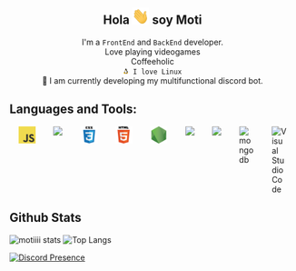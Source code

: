 <div align="center">
<h2> Hola <img src="https://github.com/ABSphreak/ABSphreak/blob/master/gifs/Hi.gif" width="30px"> soy Moti</h2>
</div>

<div align="center" width="300">
 I'm a  <code>FrontEnd</code> and  <code>BackEnd</code> developer.
 <br>
 Love playing videogames
 <br>
 Coffeeholic
 <br>
 <code><img height="10" src="https://raw.githubusercontent.com/github/explore/80688e429a7d4ef2fca1e82350fe8e3517d3494d/topics/linux/linux.png"> I love Linux</code> 
 <br>
 👯 I am currently developing my multifunctional discord bot.
</div>
 
## Languages and Tools:
<div style="display: flex; justify-content: space-around;">

<img height="30" src="https://raw.githubusercontent.com/github/explore/80688e429a7d4ef2fca1e82350fe8e3517d3494d/topics/javascript/javascript.png">
 
<img height="30" src="https://rodanava.neocities.org/proyectofinal/imagenes/java.jpg">
 
<img height="30" src="https://raw.githubusercontent.com/github/explore/80688e429a7d4ef2fca1e82350fe8e3517d3494d/topics/css/css.png">

<img height="30" src="https://raw.githubusercontent.com/github/explore/80688e429a7d4ef2fca1e82350fe8e3517d3494d/topics/html/html.png">

<img height="30" src="https://raw.githubusercontent.com/github/explore/80688e429a7d4ef2fca1e82350fe8e3517d3494d/topics/nodejs/nodejs.png">
 
<img height="30" src="https://upload.wikimedia.org/wikipedia/commons/thumb/c/c3/Python-logo-notext.svg/1200px-Python-logo-notext.svg.png">

<img height="30" src="https://cdn.worldvectorlogo.com/logos/typescript.svg">
   
<img align="left" alt="mongodb" width="26px" src="https://imgur.com/xN5cFRr.png" />
   
<img align="left" alt="Visual Studio Code" width="26px" src="https://i.imgur.com/LwSdAlE.png" />

</div>

## Github Stats
![motiiii stats](https://github-readme-stats.vercel.app/api?username=motiiii&hide=issues&show_icons=true&theme=gotham) ![Top Langs](https://github-readme-stats.vercel.app/api/top-langs/?username=motiiii&layout=compact&theme=gotham)

[![Discord Presence](https://lanyard.cnrad.dev/api/802519915851546645
                            )](https://discord.com/users/802519915851546645)
